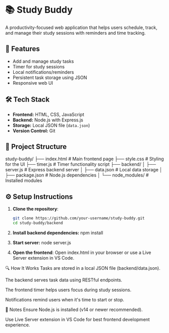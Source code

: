 # 📚 Study Buddy

A productivity-focused web application that helps users schedule, track, and manage their study sessions with reminders and time tracking.

## 🚀 Features

- Add and manage study tasks
- Timer for study sessions
- Local notifications/reminders
- Persistent task storage using JSON
- Responsive web UI

## 🛠️ Tech Stack

- **Frontend:** HTML, CSS, JavaScript
- **Backend:** Node.js with Express.js
- **Storage:** Local JSON file (`data.json`)
- **Version Control:** Git

## 📁 Project Structure

study-buddy/
├── index.html # Main frontend page
├── style.css # Styling for the UI
├── timer.js # Timer functionality script
├── backend/
│ ├── server.js # Express backend server
│ ├── data.json # Local data storage
│ ├── package.json # Node.js dependencies
│ └── node_modules/ # Installed modules


## ⚙️ Setup Instructions

1. **Clone the repository**:
   ```bash
   git clone https://github.com/your-username/study-buddy.git
   cd study-buddy/backend

2. **Install backend dependencies:**
npm install
3. **Start server:**
node server.js

4. **Open the frontend**:
Open index.html in your browser or use a Live Server extension in VS Code.

🔍 How It Works
Tasks are stored in a local JSON file (backend/data.json).

The backend serves task data using RESTful endpoints.

The frontend timer helps users focus during study sessions.

Notifications remind users when it's time to start or stop.

📌 Notes
Ensure Node.js is installed (v14 or newer recommended).

Use Live Server extension in VS Code for best frontend development experience.
